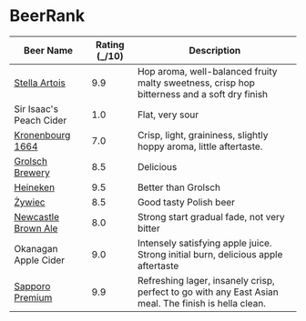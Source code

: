 # BeerRank

|Beer Name| Rating (_/10) | Description |
|---------|-------------|---------------|
|[Stella Artois](https://en.wikipedia.org/wiki/Stella_Artois)| 9.9 |  Hop aroma, well-balanced fruity malty sweetness, crisp hop bitterness and a soft dry finish |
|Sir Isaac's Peach Cider | 1.0 | Flat, very sour |
|[Kronenbourg 1664](https://en.wikipedia.org/wiki/Kronenbourg_Brewery) | 7.0 | Crisp, light, graininess, slightly hoppy aroma, little aftertaste. |
|[Grolsch Brewery](https://en.wikipedia.org/wiki/Grolsch_Brewery) | 8.5 | Delicious |
|[Heineken](https://en.wikipedia.org/wiki/Heineken)| 9.5 | Better than Grolsch |
|[Żywiec](https://en.wikipedia.org/wiki/%C5%BBywiec_Brewery)| 8.5 | Good tasty Polish beer |
|[Newcastle Brown Ale](https://en.wikipedia.org/wiki/Newcastle_Brown_Ale)| 8.0 | Strong start gradual fade, not very bitter |
|Okanagan Apple Cider| 9.0 | Intensely satisfying apple juice. Strong initial burn, delicious apple aftertaste |
|[Sapporo Premium](https://en.wikipedia.org/wiki/Sapporo_Breweries)| 9.9 | Refreshing lager, insanely crisp, perfect to go with any East Asian meal. The finish is hella clean. |
